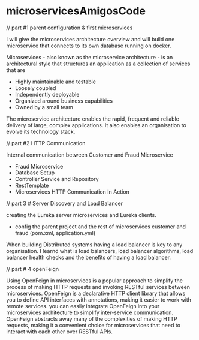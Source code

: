 # microservicesAmigosCode

// part #1  parent configuration & first microservices

I will give the microservices architecture overview and will build one microservice that connects to its own database running on docker.

Microservices - also known as the microservice architecture - is an architectural style that structures an application as a collection of services that are

- Highly maintainable and testable
- Loosely coupled
- Independently deployable
- Organized around business capabilities
- Owned by a small team

The microservice architecture enables the rapid, frequent and reliable delivery of large, complex applications. It also enables an organisation to evolve its technology stack.


// part #2   HTTP Communication 

Internal communication between Customer and Fraud Microservice

- Fraud Microservice
- Database Setup
- Controller Service and Repository
- RestTemplate
- Microservices HTTP Communication In Action

// part 3 # Server Discovery and Load Balancer

creating the Eureka server microservices and Eureka clients. 
- config the parent project and the rest of microservices customer and fraud (pom.xml, application.yml)

When building Distributed systems having a load balancer is key to any organisation. I learnd what is load balancers, load balancer algorithms, load balancer health checks and the benefits of having a load balancer.

// part # 4    openFeign

Using OpenFeign in microservices is a popular approach to simplify the process of making HTTP requests and invoking RESTful services between microservices. OpenFeign is a declarative HTTP client library that allows you to define API interfaces with annotations, making it easier to work with remote services.  you can easily integrate OpenFeign into your microservices architecture to simplify inter-service communication. OpenFeign abstracts away many of the complexities of making HTTP requests, making it a convenient choice for microservices that need to interact with each other over RESTful APIs.
